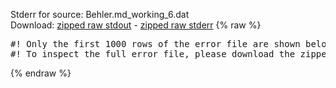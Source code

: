 Stderr for source:  Behler.md_working_6.dat   
Download: [zipped raw stdout](Behler.md_working_6.dat.plumed_master.stdout.txt.zip) - [zipped raw stderr](Behler.md_working_6.dat.plumed_master.stderr.txt.zip) 
{% raw %}
<pre>
#! Only the first 1000 rows of the error file are shown below
#! To inspect the full error file, please download the zipped raw stderr file above
</pre>
{% endraw %}
